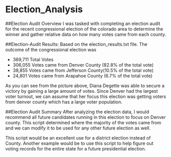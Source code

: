 # Election_Analysis

##Election Audit Overview
I was tasked with completing an election audit for the recent congressional election of the colorado area to determine the winner and gather relative data on how many votes came from each county.
 
##Election-Audit Results:
Based on the election_results.txt file. The outcome of the congressional election was
* 369,711 Total Votes
* 306,055 Votes came from Denver County (82.8% of the total vote)
* 38,855 Votes came from Jefferson County(10.5% of the total vote)
* 24,801 Votes came from Arapahoe County (6.7% of the total vote)
 
 
As you can see from the picture above, Diana Degette was able to secure a victory by gaining a large amount of votes. Since Denver had the largest voter turnout, we can assume that her focus this election was getting voters from denver county which has a large voter population.
 
##Election Audit Summary
After analyzing the election data, I would recommend all future candidates running in this election to focus on Denver county. This script determined where the majority of the votes came from and we can modify it to be used for any other future election as well.
   
This script would be an excellent use for a district election instead of County. Another example would be to use this script to help figure out voting records for the entire state for a future presidential election.
